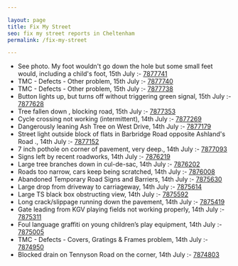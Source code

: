 ```yaml
---

layout: page
title: Fix My Street
seo: fix my street reports in Cheltenham
permalink: /fix-my-street

---
```


<!-- fix_marker starts -->

- See photo. My foot wouldn't go down the hole but some small feet would, including a child's foot, 15th July :- [7877741](https://www.fixmystreet.com/report/7877741)
- TMC - Defects - Other problem, 15th July :- [7877740](https://www.fixmystreet.com/report/7877740)
- TMC - Defects - Other problem, 15th July :- [7877738](https://www.fixmystreet.com/report/7877738)
- Button lights up, but turns off without triggering green signal, 15th July :- [7877628](https://www.fixmystreet.com/report/7877628)
- Tree fallen down , blocking road, 15th July :- [7877353](https://www.fixmystreet.com/report/7877353)
- Cycle crossing not working (intermittent), 14th July :- [7877269](https://www.fixmystreet.com/report/7877269)
- Dangerously leaning Ash Tree on West Drive, 14th July :- [7877179](https://www.fixmystreet.com/report/7877179)
- Street light outside block of flats in Barbridge Road opposite Ashland's Road ., 14th July :- [7877152](https://www.fixmystreet.com/report/7877152)
- 7 inch pothole on corner of pavement, very deep., 14th July :- [7877093](https://www.fixmystreet.com/report/7877093)
- Signs left by recent roadworks, 14th July :- [7876219](https://www.fixmystreet.com/report/7876219)
- Large tree branches down in cul-de-sac, 14th July :- [7876202](https://www.fixmystreet.com/report/7876202)
- Roads too narrow, cars keep being scratched, 14th July :- [7876008](https://www.fixmystreet.com/report/7876008)
- Abandoned Temporary Road Signs and Barriers, 14th July :- [7875630](https://www.fixmystreet.com/report/7875630)
- Large drop from driveway to carriageway, 14th July :- [7875614](https://www.fixmystreet.com/report/7875614)
- Large TS black box obstructing view, 14th July :- [7875592](https://www.fixmystreet.com/report/7875592)
- Long crack/slippage running down the pavement, 14th July :- [7875419](https://www.fixmystreet.com/report/7875419)
- Gate leading from KGV playing fields not working properly, 14th July :- [7875311](https://www.fixmystreet.com/report/7875311)
- Foul language graffiti on young children’s play equipment, 14th July :- [7875005](https://www.fixmystreet.com/report/7875005)
- TMC - Defects - Covers, Gratings & Frames problem, 14th July :- [7874950](https://www.fixmystreet.com/report/7874950)
- Blocked drain on Tennyson Road on the corner, 14th July :- [7874803](https://www.fixmystreet.com/report/7874803)

<!-- fix_marker ends -->